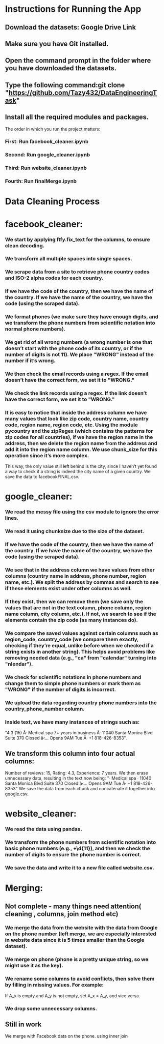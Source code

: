 
# Instructions for Running the App
## Download the datasets: Google Drive Link
## Make sure you have Git installed.
## Open the command prompt in the folder where you have downloaded the datasets.
## Type the following command:git clone "https://github.com/Tazy432/DataEngineeringTask"
## Install all the required modules and packages.


The order in which you run the project matters:
### First: Run facebook_cleaner.ipynb
### Second: Run google_cleaner.ipynb
### Third: Run website_cleaner.ipynb
### Fourth: Run finalMerge.ipynb
# Data Cleaning Process
# facebook_cleaner:
### We start by applying ftfy.fix_text for the columns, to ensure clean decoding.
### We transform all multiple spaces into single spaces.
### We scrape data from a site to retrieve phone country codes and ISO-2 alpha codes for each country.
### If we have the code of the country, then we have the name of the country. If we have the name of the country, we have the code (using the scraped data).
### We format phones (we make sure they have enough digits, and we transform the phone numbers from scientific notation into normal phone numbers).
### We get rid of all wrong numbers (a wrong number is one that doesn’t start with the phone code of its country, or if the number of digits is not 11). We place "WRONG" instead of the number if it’s wrong.
### We then check the email records using a regex. If the email doesn’t have the correct form, we set it to "WRONG."
### We check the link records using a regex. If the link doesn’t have the correct form, we set it to "WRONG."
### It is easy to notice that inside the address column we have many values that look like zip code, country name, country code, region name, region code, etc. Using the module pycountry and the zipRegex (which contains the patterns for zip codes for all countries), if we have the region name in the address, then we delete the region name from the address and add it into the region name column. We use chunk_size for this operation since it’s more complex.
This way, the only value still left behind is the city, since I haven’t yet found a way to check if a string is indeed the city name of a given country.
We save the data to facebookFINAL.csv.
# google_cleaner:
### We read the messy file using the csv module to ignore the error lines.
### We read it using chunksize due to the size of the dataset.
### If we have the code of the country, then we have the name of the country. If we have the name of the country, we have the code (using the scraped data).
### We see that in the address column we have values from other columns (country name in address, phone number, region name, etc.). We split the address by commas and search to see if these elements exist under other columns as well.
### If they exist, then we can remove them (we save only the values that are not in the text column, phone column, region name column, city column, etc.). If not, we search to see if the elements contain the zip code (as many instances do).
### We compare the saved values against certain columns such as region_code, country_code (we compare them exactly, checking if they’re equal, unlike before when we checked if a string exists in another string). This helps avoid problems like removing needed data (e.g., "ca" from "calendar" turning into "nlendar").
### We check for scientific notations in phone numbers and change them to simple phone numbers or mark them as "WRONG" if the number of digits is incorrect.
### We upload the data regarding country phone numbers into the country_phone_number column.
### Inside text, we have many instances of strings such as:
"4.3 (15) Â· Medical spa 7+ years in business Â· 11040 Santa Monica Blvd Suite 370 Closed â‹… Opens 9AM Tue Â· +1 818-426-8353".
## We transform this column into four actual columns:
Number of reviews: 15,
Rating: 4.3,
Experience: 7 years.
We then erase unnecessary data, resulting in the text now being:
"· Medical spa · 11040 Santa Monica Blvd Suite 370 Closed â‹… Opens 9AM Tue Â· +1 818-426-8353"
We save the data from each chunk and concatenate it together into google.csv.
# website_cleaner:
### We read the data using pandas.
### We transform the phone numbers from scientific notation into basic phone numbers (e.g., \+\d{11}), and then we check the number of digits to ensure the phone number is correct.
### We save the data and write it to a new file called website.csv.
# Merging:
## Not complete - many things need attention( cleaning , columns, join method etc)
### We merge the data from the website with the data from Google on the phone number (left merge, we are especially interested in website data since it is 5 times smaller than the Google dataset).
### We merge on phone (phone is a pretty unique string, so we might use it as the key).
### We rename some columns to avoid conflicts, then solve them by filling in missing values. For example:
If A_x is empty and A_y is not empty, set A_x = A_y, and vice versa.
### We drop some unnecessary columns.
## Still in work
We merge with Facebook data on the phone. using inner join

